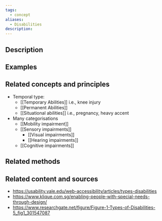 ```yaml
---
tags:
  - concept
aliases:
  - Disabilities
description:
---
```


## Description


## Examples 


## Related concepts and principles
- Temporal type:
	- [[Temporary Abilities]] i.e., knee injury
	- [[Permanent Abilities]] 
	- [[Situational abilities]] i.e., pregnancy, heavy accent 
- Many categorisations 
	- [[Mobility impairment]]
	- [[Sensory impairments]]
		- [[Visual impairments]]
		- [[Hearing impairments]]
	- [[Cognitive impairments]]
## Related methods


## Related content and sources
- https://usability.yale.edu/web-accessibility/articles/types-disabilities
- https://www.klique.com.sg/enabling-people-with-special-needs-through-design/
- https://www.researchgate.net/figure/Figure-1-Types-of-Disabilities-5_fig1_301547087